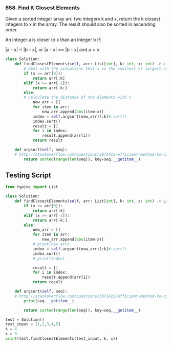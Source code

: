 ### 658. Find K Closest Elements

Given a sorted integer array arr, two integers k and x, return the k closest integers to x in the array. The result should also be sorted in ascending order.

An integer a is closer to x than an integer b if:

|a - x| < |b - x|, or
|a - x| == |b - x| and a < b


```python
class Solution:
    def findClosestElements(self, arr: List[int], k: int, x: int) -> List[int]:
        # deal with the situations that x is the smallest or largest number
        if (x <= arr[0]):
            return arr[:k]
        elif (x >= arr[-1]):
            return arr[-k:]
        else:
        # calculate the distance of the elements with x
            new_arr = []
            for item in arr:
                new_arr.append(abs(item-x))
            index = self.argsort(new_arr)[:k]#.sort()
            index.sort()
            result = []
            for i in index:
                result.append(arr[i])
            return result

    def argsort(self, seq):
    # http://stackoverflow.com/questions/3071415/efficient-method-to-calculate-the-rank-vector-of-a-list-in-python
        return sorted(range(len(seq)), key=seq.__getitem__)
```

## Testing Script
```python
from typing import List

class Solution:
    def findClosestElements(self, arr: List[int], k: int, x: int) -> List[int]:
        if (x <= arr[0]):
            return arr[:k]
        elif (x >= arr[-1]):
            return arr[-k:]
        else:
            new_arr = []
            for item in arr:
                new_arr.append(abs(item-x))
            # print(new_arr)
            index = self.argsort(new_arr)[:k]#.sort()
            index.sort()
            # print(index)

            result = []
            for i in index:
                result.append(arr[i])
            return result

    def argsort(self, seq):
    # http://stackoverflow.com/questions/3071415/efficient-method-to-calculate-the-rank-vector-of-a-list-in-python
        print(seq.__getitem__)

        return sorted(range(len(seq)), key=seq.__getitem__)

test = Solution()
test_input = [1,2,3,4,5]
k = 4
x = 3
print(test.findClosestElements(test_input, k, x))
```
